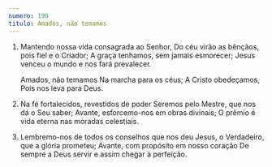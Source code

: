 ```yaml
---
numero: 190
titulo: Amados, não temamos
---
```

1. Mantendo nossa vida consagrada ao Senhor,
   Do céu virão as bênçãos, pois fiel e o Criador;
   A graça tenhamos, sem jamais esmorecer;
   Jesus venceu o mundo e nos fará prevalecer.

   Amados, não temamos
   Na marcha para os céus;
   A Cristo obedeçamos,
   Pois nos leva para Deus.

2. Na fé fortalecidos, revestidos de poder
   Seremos pelo Mestre, que nos dá o Seu saber;
   Avante, esforcemo-nos em obras divinais;
   O prêmio é vida eterna nas moradas celestiais.

3. Lembremo-nos de todos os conselhos que nos deu
   Jesus, o Verdadeiro, que a glória prometeu;
   Avante, com propósito em nosso coração
   De sempre a Deus servir e assim chegar à perfeição.
